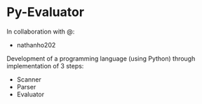 # Py-Evaluator
In collaboration with @:
- nathanho202

Development of a programming language (using Python) through implementation of 3 steps:
- Scanner
- Parser
- Evaluator
